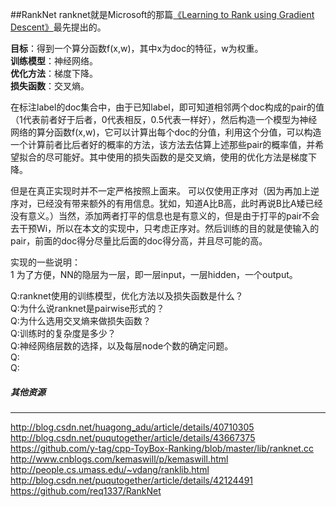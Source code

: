 ##RankNet
ranknet就是Microsoft的那篇[《Learning to Rank using Gradient Descent》](http://research.microsoft.com/en-us/um/people/cburges/papers/ICML_ranking.pdf?WT.mc_id=Blog_MachLearn_General_DI)最先提出的。<br>

**目标**：得到一个算分函数f(x,w)，其中x为doc的特征，w为权重。<br>
**训练模型**：神经网络。<br>
**优化方法**：梯度下降。<br>
**损失函数**：交叉熵。<br>

在标注label的doc集合中，由于已知label，即可知道相邻两个doc构成的pair的值（1代表前者好于后者，0代表相反，0.5代表一样好），然后构造一个模型为神经网络的算分函数f(x,w)，它可以计算出每个doc的分值，利用这个分值，可以构造一个计算前者比后者好的概率的方法，该方法去估算上述那些pair的概率值，并希望拟合的尽可能好。其中使用的损失函数的是交叉熵，使用的优化方法是梯度下降。

但是在真正实现时并不一定严格按照上面来。
可以仅使用正序对（因为再加上逆序对，已经没有带来额外的有用信息。犹如，知道A比B高，此时再说B比A矮已经没有意义。）当然，添加两者打平的信息也是有意义的，但是由于打平的pair不会去干预Wi，所以在本文的实现中，只考虑正序对。然后训练的目的就是使输入的pair，前面的doc得分尽量比后面的doc得分高，并且尽可能的高。


实现的一些说明：<br>
1 为了方便，NN的隐层为一层，即一层input，一层hidden，一个output。<br>




Q:ranknet使用的训练模型，优化方法以及损失函数是什么？<br>
Q:为什么说ranknet是pairwise形式的？<br>
Q:为什么选用交叉熵来做损失函数？<br>
Q:训练时的复杂度是多少？<br>
Q:神经网络层数的选择，以及每层node个数的确定问题。<br>
Q:<br>
Q:<br>



##### 其他资源
------------
http://blog.csdn.net/huagong_adu/article/details/40710305
http://blog.csdn.net/puqutogether/article/details/43667375
https://github.com/y-tag/cpp-ToyBox-Ranking/blob/master/lib/ranknet.cc
http://www.cnblogs.com/kemaswill/p/kemaswill.html
http://people.cs.umass.edu/~vdang/ranklib.html
http://blog.csdn.net/puqutogether/article/details/42124491
https://github.com/req1337/RankNet 